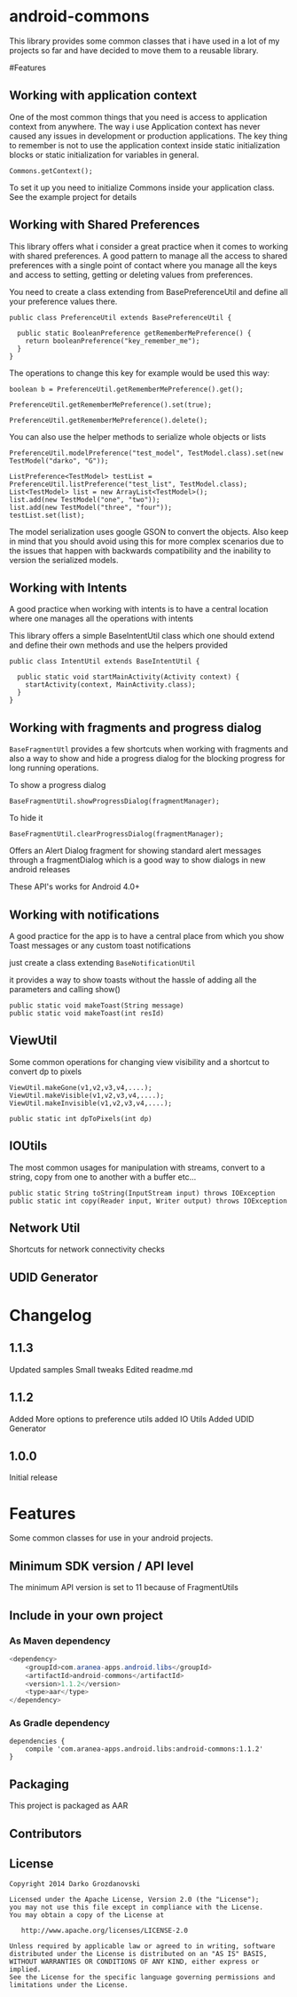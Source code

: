 android-commons
===============

This library provides some common classes that i have used in a lot of my projects so far and have decided to move them to a reusable library.

#Features

## Working with application context
 One of the most common things that you need is access to application context from anywhere. The way
 i use Application context has never caused any issues in development or production applications. The
 key thing to remember is not to use the application context inside static initialization blocks or static initialization for variables in general.

    Commons.getContext();

To set it up you need to initialize Commons inside your application class. See the example project for details


## Working with Shared Preferences

This library offers what i consider a great practice when it comes to working with shared preferences.
A good pattern to manage all the access to shared preferences with a single point of contact where you manage all the keys and access to setting, getting or deleting values from preferences.

 You need to create a class extending from BasePreferenceUtil and define all your preference values there.

    public class PreferenceUtil extends BasePreferenceUtil {

      public static BooleanPreference getRememberMePreference() {
        return booleanPreference("key_remember_me");
      }
    }

The operations to change this key for example would be used this way:

    boolean b = PreferenceUtil.getRememberMePreference().get();

    PreferenceUtil.getRememberMePreference().set(true);

    PreferenceUtil.getRememberMePreference().delete();

You can also use the helper methods to serialize whole objects or lists

    PreferenceUtil.modelPreference("test_model", TestModel.class).set(new TestModel("darko", "G"));

    ListPreference<TestModel> testList = PreferenceUtil.listPreference("test_list", TestModel.class);
    List<TestModel> list = new ArrayList<TestModel>();
    list.add(new TestModel("one", "two"));
    list.add(new TestModel("three", "four"));
    testList.set(list);

The model serialization uses google GSON to convert the objects. Also keep in mind that you should avoid using this for more complex
scenarios due to the issues that happen with backwards compatibility and the inability to version the serialized models.

## Working with Intents

A good practice when working with intents is to have a central location where one manages all the operations with intents

This library offers a simple BaseIntentUtil class which one should extend and define their own methods and use the helpers provided

    public class IntentUtil extends BaseIntentUtil {

      public static void startMainActivity(Activity context) {
        startActivity(context, MainActivity.class);
      }
    }


## Working with fragments and progress dialog

`BaseFragmentUtl` provides a few shortcuts when working with fragments and also a way to show and hide a progress dialog for
 the blocking progress for long running operations.

 To show a progress dialog

    BaseFragmentUtil.showProgressDialog(fragmentManager);

 To hide it

    BaseFragmentUtil.clearProgressDialog(fragmentManager);


 Offers an Alert Dialog fragment for showing standard alert messages through a fragmentDialog which is a good way to show dialogs in new android releases

These API's works for Android 4.0+

## Working with notifications

A good practice for the app is to have a central place from which you show Toast messages or any custom toast notifications

just create a class extending `BaseNotificationUtil`

it provides a way to show toasts without the hassle of adding all the parameters and calling show()

    public static void makeToast(String message)
    public static void makeToast(int resId)


## ViewUtil

Some common operations for changing view visibility and a shortcut to convert dp to pixels

    ViewUtil.makeGone(v1,v2,v3,v4,....);
    ViewUtil.makeVisible(v1,v2,v3,v4,....);
    ViewUtil.makeInvisible(v1,v2,v3,v4,....);

    public static int dpToPixels(int dp)

## IOUtils

The most common usages for manipulation with streams, convert to a string, copy from one to another with a buffer etc...

    public static String toString(InputStream input) throws IOException
    public static int copy(Reader input, Writer output) throws IOException

## Network Util

Shortcuts for network connectivity checks

## UDID Generator

# Changelog

## 1.1.3

Updated samples
Small tweaks
Edited readme.md

## 1.1.2

Added More options to preference utils
added IO Utils
Added UDID Generator

## 1.0.0

Initial release

# Features

Some common classes for use in your android projects.


## Minimum SDK version / API level

The minimum API version is set to 11 because of FragmentUtils


## Include in your own project

### As Maven dependency

```java
<dependency>
    <groupId>com.aranea-apps.android.libs</groupId>
    <artifactId>android-commons</artifactId>
    <version>1.1.2</version>
    <type>aar</type>
</dependency>
```

### As Gradle dependency


```
dependencies {
    compile 'com.aranea-apps.android.libs:android-commons:1.1.2'
}
```


## Packaging

This project is packaged as AAR

## Contributors

## License

    Copyright 2014 Darko Grozdanovski

    Licensed under the Apache License, Version 2.0 (the "License");
    you may not use this file except in compliance with the License.
    You may obtain a copy of the License at

       http://www.apache.org/licenses/LICENSE-2.0

    Unless required by applicable law or agreed to in writing, software
    distributed under the License is distributed on an "AS IS" BASIS,
    WITHOUT WARRANTIES OR CONDITIONS OF ANY KIND, either express or implied.
    See the License for the specific language governing permissions and
    limitations under the License.